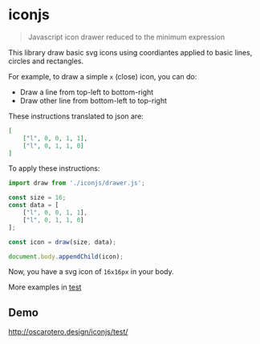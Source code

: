 # iconjs
> Javascript icon drawer reduced to the minimum expression


This library draw basic svg icons using coordiantes applied to basic lines, circles and rectangles.

For example, to draw a simple `x` (close) icon, you can do:

- Draw a line from top-left to bottom-right
- Draw other line from bottom-left to top-right

These instructions translated to json are:

```json
[
    ["l", 0, 0, 1, 1],
    ["l", 0, 1, 1, 0]
]
```

To apply these instructions:

```js
import draw from './iconjs/drawer.js';

const size = 16;
const data = [
    ["l", 0, 0, 1, 1],
    ["l", 0, 1, 1, 0]
];

const icon = draw(size, data);

document.body.appendChild(icon);
```

Now, you have a svg icon of `16x16px` in your body.

More examples in [test](test/test.js)

## Demo

http://oscarotero.design/iconjs/test/